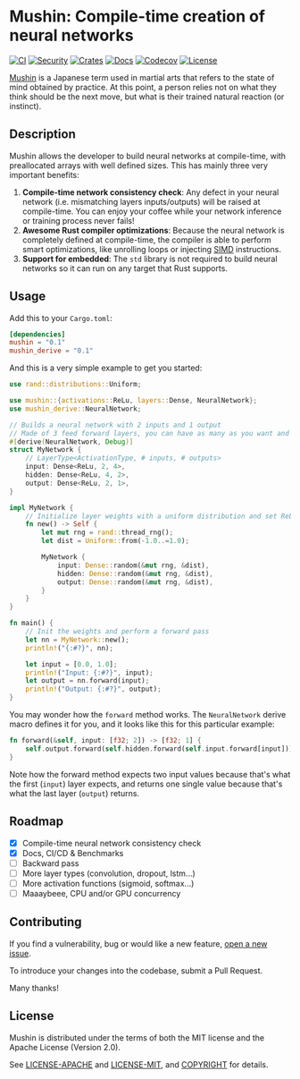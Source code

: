 # Mushin: Compile-time creation of neural networks

[![CI](https://github.com/c0dearm/mushin/workflows/CI/badge.svg?branch=main)](https://github.com/c0dearm/mushin/actions)
[![Security](https://github.com/c0dearm/mushin/workflows/Security/badge.svg?branch=main)](https://github.com/c0dearm/mushin/actions)
[![Crates](https://img.shields.io/crates/v/mushin.svg)](https://crates.io/crates/mushin)
[![Docs](https://docs.rs/mushin/badge.svg)](https://docs.rs/mushin)
[![Codecov](https://codecov.io/gh/c0dearm/mushin/branch/main/graph/badge.svg)](https://codecov.io/gh/c0dearm/mushin)
[![License](https://camo.githubusercontent.com/47069b7e06b64b608c692a8a7f40bc6915cf629c/68747470733a2f2f696d672e736869656c64732e696f2f62616467652f6c6963656e73652d417061636865322e302532464d49542d626c75652e737667)](https://github.com/c0dearm/mushin/blob/master/COPYRIGHT)

[Mushin](https://en.wikipedia.org/wiki/Mushin_(mental_state)) is a Japanese term used in martial arts that refers to the state of mind obtained by practice. At this point, a person relies not on what they think should be the next move, but what is their trained natural reaction (or instinct).

## Description

Mushin allows the developer to build neural networks at compile-time, with preallocated arrays with well defined sizes. This has mainly three very important benefits:

1. **Compile-time network consistency check**: Any defect in your neural network (i.e. mismatching layers inputs/outputs) will be raised at compile-time. You can enjoy your coffee while your network inference or training process never fails!
2. **Awesome Rust compiler optimizations**: Because the neural network is completely defined at compile-time, the compiler is able
to perform smart optimizations, like unrolling loops or injecting [SIMD](https://en.wikipedia.org/wiki/SIMD) instructions.
3. **Support for embedded**: The `std` library is not required to build neural networks so it can run on any target that Rust supports.

## Usage

Add this to your `Cargo.toml`:

```toml
[dependencies]
mushin = "0.1"
mushin_derive = "0.1"
```

And this is a very simple example to get you started:

```rust
use rand::distributions::Uniform;

use mushin::{activations::ReLu, layers::Dense, NeuralNetwork};
use mushin_derive::NeuralNetwork;

// Builds a neural network with 2 inputs and 1 output
// Made of 3 feed forward layers, you can have as many as you want and with any name
#[derive(NeuralNetwork, Debug)]
struct MyNetwork {
    // LayerType<ActivationType, # inputs, # outputs>
    input: Dense<ReLu, 2, 4>,
    hidden: Dense<ReLu, 4, 2>,
    output: Dense<ReLu, 2, 1>,
}

impl MyNetwork {
    // Initialize layer weights with a uniform distribution and set ReLU as activation function
    fn new() -> Self {
        let mut rng = rand::thread_rng();
        let dist = Uniform::from(-1.0..=1.0);

        MyNetwork {
            input: Dense::random(&mut rng, &dist),
            hidden: Dense::random(&mut rng, &dist),
            output: Dense::random(&mut rng, &dist),
        }
    }
}

fn main() {
    // Init the weights and perform a forward pass
    let nn = MyNetwork::new();
    println!("{:#?}", nn);

    let input = [0.0, 1.0];
    println!("Input: {:#?}", input);
    let output = nn.forward(input);
    println!("Output: {:#?}", output);
}
```

You may wonder how the `forward` method works. The `NeuralNetwork` derive macro defines it for you, and it looks like this for this particular example:

```rust
fn forward(&self, input: [f32; 2]) -> [f32; 1] {
    self.output.forward(self.hidden.forward(self.input.forward[input]))
}
```

Note how the forward method expects two input values because that's what the first (`input`) layer expects, and returns one single value because that's what the last layer (`output`) returns.

## Roadmap

- [x] Compile-time neural network consistency check
- [x] Docs, CI/CD & Benchmarks
- [ ] Backward pass
- [ ] More layer types (convolution, dropout, lstm...)
- [ ] More activation functions (sigmoid, softmax...)
- [ ] Maaaybeee, CPU and/or GPU concurrency

## Contributing

If you find a vulnerability, bug or would like a new feature, [open a new issue](https://github.com/c0dearm/mushin/issues/new).

To introduce your changes into the codebase, submit a Pull Request.

Many thanks!

## License

Mushin is distributed under the terms of both the MIT license and the
Apache License (Version 2.0).

See [LICENSE-APACHE](LICENSE-APACHE) and [LICENSE-MIT](LICENSE-MIT), and
[COPYRIGHT](COPYRIGHT) for details.
